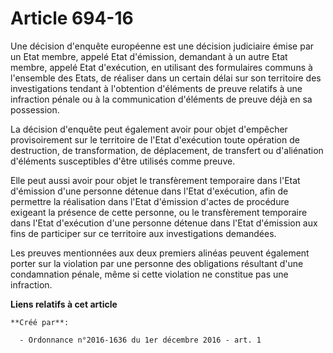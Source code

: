 # Article 694-16

Une décision d'enquête européenne est une décision judiciaire émise par un Etat membre, appelé Etat d'émission, demandant à
un autre Etat membre, appelé Etat d'exécution, en utilisant des formulaires communs à l'ensemble des Etats, de réaliser dans
un certain délai sur son territoire des investigations tendant à l'obtention d'éléments de preuve relatifs à une infraction
pénale ou à la communication d'éléments de preuve déjà en sa possession.

La décision d'enquête peut également avoir pour objet d'empêcher provisoirement sur le territoire de l'Etat d'exécution toute
opération de destruction, de transformation, de déplacement, de transfert ou d'aliénation d'éléments susceptibles d'être
utilisés comme preuve. 

Elle peut aussi avoir pour objet le transfèrement temporaire dans l'Etat d'émission d'une personne détenue dans l'Etat
d'exécution, afin de permettre la réalisation dans l'Etat d'émission d'actes de procédure exigeant la présence de cette
personne, ou le transfèrement temporaire dans l'Etat d'exécution d'une personne détenue dans l'Etat d'émission aux fins de
participer sur ce territoire aux investigations demandées. 

Les preuves mentionnées aux deux premiers alinéas peuvent également porter sur la violation par une personne des obligations
résultant d'une condamnation pénale, même si cette violation ne constitue pas une infraction.

**Liens relatifs à cet article**

	**Créé par**:

	  - Ordonnance n°2016-1636 du 1er décembre 2016 - art. 1
